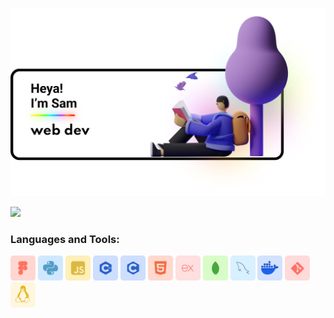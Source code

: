 ![alt text](https://github.com/ifeelsam/ifeelsam/blob/main/public/gitpng.png)

</div>
<!-- <h2>🌱 Currently learning Web3</h2>  -->
<!-- <h2>💬 Ask me about C++</h2> -->


<a href="mailto:sanskar.iitm@gmail.com"><img height="30" src="https://cdn-icons-png.flaticon.com/512/324/324123.png"></a>&nbsp;&nbsp;
<!-- <a href="https://mail.google.com/mail/u/0/#inbox?compose=DmwnWrRsqXhjKCKTxkXFqZqbxQtVGKPwdTDFVpRZdqdQjDdpPfSfQVRRwXPpxxpkMJDTDvPTPmNL"> -->
<!--   <img src="https://img.shields.io/badge/-Gmail-%23333?style=for-the-badge&logo=gmail&logoColor=white" alt="Gmail Email Link" /> -->
<!-- </a> -->

<!-- </div><h3 align="left">Connect with me:</h3> -->
<!-- <p align="left"> -->
<!-- <a href="https://www.x.com/ifeelsam" target="blank"><img align="center" src="https://github.com/ifeelsam/ifeelsam/blob/main/public/icons/x.png" alt="ifeelsam" height="40u" width="40" /></a> -->
<!-- </p> -->
<h3 align="left">Languages and Tools:</h3>
<p align="left">
<img src="https://github.com/ifeelsam/ifeelsam/blob/main/public/icons/figma.png" alt="figma" width="40" height="40"/>
<img src="https://github.com/ifeelsam/ifeelsam/blob/main/public/icons/py.png" alt="python" width="40" height="40"/>
<img src="https://github.com/ifeelsam/ifeelsam/blob/main/public/icons/js.png" alt="Javascript" width="40" height="40"/>
<img src="https://github.com/ifeelsam/ifeelsam/blob/main/public/icons/c++.png" alt="cpp" width="40" height="40"/>
<img src="https://github.com/ifeelsam/ifeelsam/blob/main/public/icons/C.png" alt="C" width="40" height="40"/>
<img src="https://github.com/ifeelsam/ifeelsam/blob/main/public/icons/html.png" alt="HTML" width="40" height="40"/>
<img src="https://github.com/ifeelsam/ifeelsam/blob/main/public/icons/express.png" alt="express
" width="40" height="40"/>
<img src="https://github.com/ifeelsam/ifeelsam/blob/main/public/icons/mongo.png" alt="Mongodb" width="40" height="40"/>
<img src="https://github.com/ifeelsam/ifeelsam/blob/main/public/icons/mysql.png" alt="Mysql" width="40" height="40"/>
<img src="https://github.com/ifeelsam/ifeelsam/blob/main/public/icons/docker.png" alt="Docker" width="40" height="40"/>
<img src="https://github.com/ifeelsam/ifeelsam/blob/main/public/icons/git.png" alt="Git" width="40" height="40"/>
<img src="https://github.com/ifeelsam/ifeelsam/blob/main/public/icons/linux.png" alt="Linux" width="40" height="40"/>
</p>
